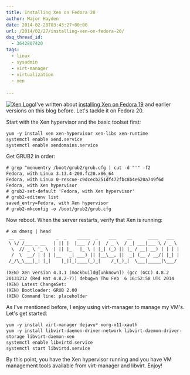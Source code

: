 ```yaml
---
title: Installing Xen on Fedora 20
author: Major Hayden
date: 2014-02-28T03:43:27+00:00
url: /2014/02/27/installing-xen-on-fedora-20/
dsq_thread_id:
  - 3642807420
tags:
  - linux
  - sysadmin
  - virt-manager
  - virtualization
  - xen

---
```

[<img src="/wp-content/uploads/2012/06/xen_logo_small-300x133.png" alt="Xen Logo" width="300" height="133" class="alignright size-medium wp-image-3397" srcset="/wp-content/uploads/2012/06/xen_logo_small-300x133.png 300w, /wp-content/uploads/2012/06/xen_logo_small.png 800w" sizes="(max-width: 300px) 100vw, 300px" />][1]I've written about [installing Xen on Fedora 19][2] and earlier versions on this blog before. Let's tackle it on Fedora 20.

Start with the Xen hypervisor and the basic toolset first:

```
yum -y install xen xen-hypervisor xen-libs xen-runtime
systemctl enable xend.service
systemctl enable xendomains.service
```


Get GRUB2 in order:

```
# grep ^menuentry /boot/grub2/grub.cfg | cut -d "'" -f2
Fedora, with Linux 3.13.4-200.fc20.x86_64
Fedora, with Linux 0-rescue-c9dcecb251df472fbc8b4e620a749f6d
Fedora, with Xen hypervisor
# grub2-set-default 'Fedora, with Xen hypervisor'
# grub2-editenv list
saved_entry=Fedora, with Xen hypervisor
# grub2-mkconfig -o /boot/grub2/grub.cfg
```


Now reboot. When the server restarts, verify that Xen is running:

```
# xm dmesg | head
 __  __            _  _    _____  _    ___    __      ____   ___
 \ \/ /___ _ __   | || |  |___ / / |  / _ \  / _| ___|___ \ / _ \
  \  // _ \ '_ \  | || |_   |_ \ | |_| (_) || |_ / __| __) | | | |
  /  \  __/ | | | |__   _| ___) || |__\__, ||  _| (__ / __/| |_| |
 /_/\_\___|_| |_|    |_|(_)____(_)_|    /_(_)_|  \___|_____|\___/

(XEN) Xen version 4.3.1 (mockbuild@[unknown]) (gcc (GCC) 4.8.2 20131212 (Red Hat 4.8.2-7)) debug=n Thu Feb  6 16:52:58 UTC 2014
(XEN) Latest ChangeSet:
(XEN) Bootloader: GRUB 2.00
(XEN) Command line: placeholder
```


As I've mentioned before, I enjoy using virt-manager to manage my VM's. Let's get started:

```
yum -y install virt-manager dejavu* xorg-x11-xauth
yum -y install libvirt-daemon-driver-network libvirt-daemon-driver-storage libvirt-daemon-xen
systemctl enable libvirtd.service
systemctl start libvirtd.service
```


By this point, you have the Xen hypervisor running and you have VM management tools available from virt-manager and libvirt. Enjoy!

 [1]: /wp-content/uploads/2012/06/xen_logo_small.png
 [2]: /2013/06/02/installing-the-xen-hypervisor-on-fedora-19/
